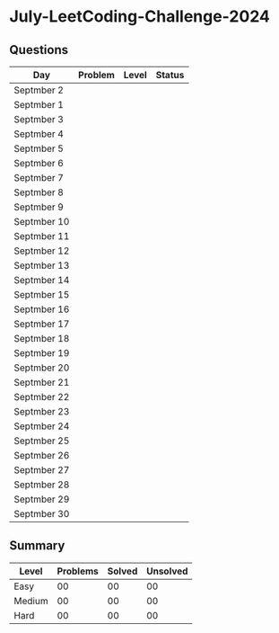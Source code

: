# July-LeetCoding-Challenge-2024

## Questions
| Day | Problem | Level | Status |
| --- | --- | --- | --- |
| Septmber 2 | []() |  |  |
| Septmber 1 | []() |  |  |
| Septmber 3 | []() |  |  |
| Septmber 4 | []() |  |  |
| Septmber 5 | []() |  |  |
| Septmber 6 | []() |  |  |
| Septmber 7 | []() |  |  |
| Septmber 8 | []() |  |  |
| Septmber 9 | []() |  |  |
| Septmber 10 | []() |  |  |
| Septmber 11 | []() |  |  |
| Septmber 12 | []() |  |  |
| Septmber 13 | []() |  |  |   
| Septmber 14 | []() |  |  |
| Septmber 15 | []() |  |  |
| Septmber 16 | []() |  |  |
| Septmber 17 | []() |  |  |
| Septmber 18 | []() |  |  |
| Septmber 19 | []() |  |  |
| Septmber 20 | []() |  |  |
| Septmber 21 | []() |  |  |
| Septmber 22 | []() |  |  |
| Septmber 23 | []() |  |  |
| Septmber 24 | []() |  |  |
| Septmber 25 | []() |  |  |
| Septmber 26 | []() |  |  |
| Septmber 27 | []() |  |  |
| Septmber 28 | []() |  |  |
| Septmber 29 | []() |  |  |
| Septmber 30 | []() |  |  |


## Summary
| Level  | Problems | Solved | Unsolved |
| ---    | --- | --- | --- |
| Easy   | 00 | 00 | 00 |
| Medium | 00 | 00 | 00 |
| Hard   | 00 | 00 | 00 |
